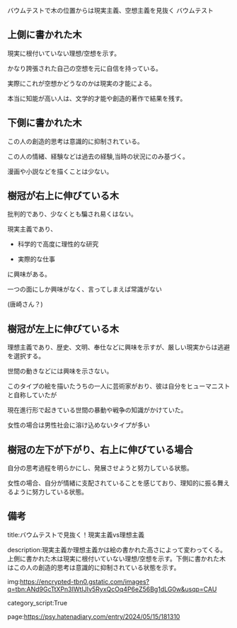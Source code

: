 バウムテストで木の位置からは現実主義、空想主義を見抜く
バウムテスト



## 上側に書かれた木



現実に根付いていない理想/空想を示す。




かなり誇張された自己の空想を元に自信を持っている。



実際にこれが空想かどうなのかは現実の才能による。



本当に知能が高い人は、文学的才能や創造的著作で結果を残す。









## 下側に書かれた木



この人の創造的思考は意識的に抑制されている。



この人の情緒、経験などは過去の経験,当時の状況にのみ基づく。



漫画や小説などを描くことは少ない。









## 樹冠が右上に伸びている木



批判的であり、少なくとも騙され易くはない。



現実主義であり、



- 科学的で高度に理性的な研究



- 実際的な仕事



に興味がある。



一つの面にしか興味がなく、言ってしまえば常識がない



(唐崎さん？)











## 樹冠が左上に伸びている木



理想主義であり、歴史、文明、奉仕などに興味を示すが、厳しい現実からは逃避を選択する。



世間の動きなどには興味を示さない。



このタイプの絵を描いたうちの一人に芸術家がおり、彼は自分をヒューマニストと自称していたが



現在進行形で起きている世間の暴動や戦争の知識がかけていた。



女性の場合は男性社会に溶け込めないタイプが多い









## 樹冠の左下が下がり、右上に伸びている場合



自分の思考過程を明らかにし、発展させようと努力している状態。



女性の場合、自分が情緒に支配されていることを感じており、理知的に振る舞えるように努力している状態。

































## 備考



title:バウムテストで見抜く！現実主義vs理想主義



description:現実主義か理想主義かは絵の書かれた高さによって変わってくる。上側に書かれた木は現実に根付いていない理想/空想を示す。下側に書かれた木はこの人の創造的思考は意識的に抑制されている状態を示す。



img:https://encrypted-tbn0.gstatic.com/images?q=tbn:ANd9GcTtXPn3IWtIJIv5RyxQcOq4P6eZ56Bg1dLG0w&usqp=CAU



category_script:True



page:https://psy.hatenadiary.com/entry/2024/05/15/181310
